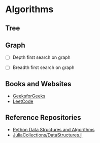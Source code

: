 # Algorithms


## Tree


## Graph

- [ ] Depth first search on graph
- [ ] Breadth first search on graph



## Books and Websites
* [GeeksforGeeks](https://www.geeksforgeeks.org/data-structures/?ref=shm)
* [LeetCode](https://leetcode.com/problemset/all/)


## Reference Repositories

* [Python Data Structures and Algorithms](https://github.com/prabhupant/python-ds)
* [JuliaCollections/DataStructures.jl](https://github.com/JuliaCollections/DataStructures.jl) 

